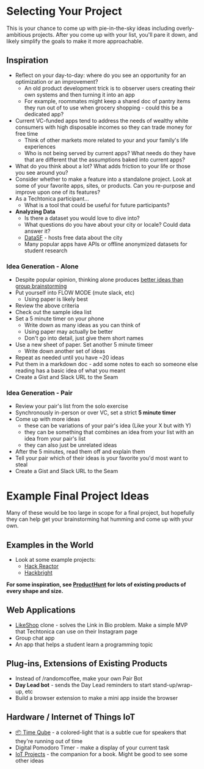 # Selecting Your Project

This is your chance to come up with pie-in-the-sky ideas including overly-ambitious projects. After you come up with your list, you'll pare it down, and likely simplify the goals to make it more approachable.

## Inspiration

- Reflect on your day-to-day: where do you see an opportunity for an optimization or an improvement?
  - An old product development trick is to observer users creating their own systems and then turning it into an app
  - For example, roommates might keep a shared doc of pantry items they run out of to use when grocery shopping - could this be a dedicated app?
- Current VC-funded apps tend to address the needs of wealthy white consumers with high disposable incomes so they can trade money for free time
  - Think of other markets more related to your and your family's life experiences
  - Who is not being served by current apps? What needs do they have that are different that the assumptions baked into current apps?
- What do you think about a lot? What adds friction to your life or those you see around you?
- Consider whether to make a feature into a standalone project. Look at some of your favorite apps, sites, or products. Can you re-purpose and improve upon one of its features?
- As a Techtonica participant...
  - What is a tool that could be useful for future participants?
- **Analyzing Data**
  - Is there a dataset you would love to dive into?
  - What questions do you have about your city or locale? Could data answer it?
  - [DataSF](https://datasf.org/) - hosts free data about the city
  - Many popular apps have APIs or offline anonymized datasets for student research
 


### Idea Generation - Alone

- Despite popular opinion, thinking alone produces [better ideas than group brainstorming](https://www.newyorker.com/magazine/2012/01/30/groupthink)
- Put yourself into FLOW MODE (mute slack, etc)
  - Using paper is likely best
- Review the above criteria
- Check out the sample idea list
- Set a 5 minute timer on your phone
  - Write down as many ideas as you can think of
  - Using paper may actually be better
  - Don't go into detail, just give them short names
- Use a new sheet of paper. Set another 5 minute timeer
  - Write down another set of ideas
- Repeat as needed until you have ~20 ideas
- Put them in a markdown doc - add some notes to each so someone else reading has a basic idea of what you meant
- Create a Gist and Slack URL to the Seam
  
### Idea Generation - Pair
- Review your pair's list from the solo exercise
- Synchronously in-person or over VC, set a strict **5 minute timer**
- Come up with more ideas
  - these can be variations of your pair's idea (Like your X but with Y)
  - they can be something that combines an idea from your list with an idea from your pair's list
  - they can also just be unrelated ideas
- After the 5 minutes, read them off and explain them
- Tell your pair which of their ideas is your favorite you'd most want to steal
- Create a Gist and Slack URL to the Seam
 


# Example Final Project Ideas

Many of these would be too large in scope for a final project, but hopefully they can help get your brainstorming hat humming and come up with your own.

## Examples in the World
- Look at some example projects:
  - [Hack Reactor](https://www.hackreactor.com/student-projects/)
  - [Hackbright](http://hackbrightacademy.com/student-projects/) 
  
**For some inspiration, see [ProductHunt](https://www.producthunt.com/) for lots of existing products of every shape and size.**

## Web Applications

- [LikeShop](https://likeshop.me/newyorkermag) clone - solves the Link in Bio problem. Make a simple MVP that Techtonica can use on their Instagram page
- Group chat app
- An app that helps a student learn a programming topic

## Plug-ins, Extensions of Existing Products

- Instead of /randomcoffee, make your own Pair Bot
- **Day Lead bot** - sends the Day Lead reminders to start stand-up/wrap-up, etc
- Build a browser extension to make a mini app inside the browser

## Hardware / Internet of Things IoT

- [📦 Time Qube](https://timeqube.com/) - a colored-light that is a subtle cue for speakers that they're running out of time
- Digital Pomodoro Timer - make a display of your current task
- [IoT Projects](https://github.com/PacktPublishing/Internet-of-Things-Programming-Projects) - the companion for a book. Might be good to see some other ideas


